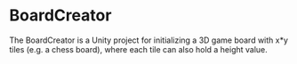# BoardCreator
The BoardCreator is a Unity project for initializing a 3D game board with x*y tiles (e.g. a chess board), where each tile can also hold a height value. 
